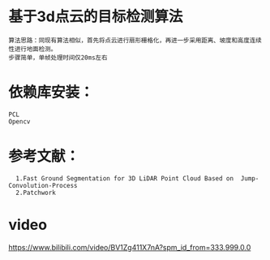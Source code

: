# 基于3d点云的目标检测算法
```
算法思路：同现有算法相似，首先将点云进行扇形栅格化，再进一步采用距离、坡度和高度连续性进行地面检测。
步骤简单，单帧处理时间仅20ms左右
```
# 依赖库安装：
```
PCL
Opencv
```
# 参考文献：
```
  1.Fast Ground Segmentation for 3D LiDAR Point Cloud Based on  Jump-Convolution-Process
  2.Patchwork
```
# video
https://www.bilibili.com/video/BV1Zg411X7nA?spm_id_from=333.999.0.0
